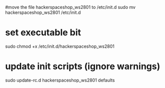 #move the file hackerspaceshop_ws2801 to /etc/init.d 
sudo mv hackerspaceshop_ws2801 /etc/init.d

# set executable bit
sudo chmod +x /etc/init.d/hackerspaceshop_ws2801

# update init scripts (ignore warnings)
sudo update-rc.d hackerspaceshop_ws2801 defaults
